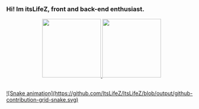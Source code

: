 ### Hi! Im itsLifeZ, front and back-end enthusiast.

<div align="center">
  <a href="https://github.com/ItsLifeZ">
  <img height="155em" src="https://github-readme-stats.vercel.app/api?username=ItsLifeZ&show_icons=true&theme=dark&include_all_commits=true&count_private=true&icon_color=dark"/>
  <img height="155em" src="https://github-readme-stats.vercel.app/api/top-langs/?username=ItsLifeZ&layout=compact&langs_count=7&theme=dark"/>
</div>
  
  ##
  
  <div>
      ![Snake animation](https://github.com/ItsLifeZ/ItsLifeZ/blob/output/github-contribution-grid-snake.svg)
  </div>
